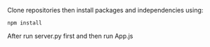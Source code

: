Clone repositories then install packages and independencies using:
```
npm install
```

After run server.py first and then run App.js
